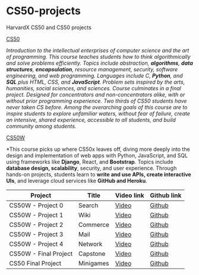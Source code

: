 # CS50-projects
HarvardX CS50 and CS50 projects

[CS50](https://cs50.harvard.edu/x/2022/)

*Introduction to the intellectual enterprises of computer science and the art of programming. This course teaches students how to think algorithmically and solve problems efficiently. Topics include abstraction, **algorithms**, **data structures**, **encapsulation**, resource management, security, software engineering, and web programming. Languages include C, **Python**, and **SQL** plus HTML, CSS, and **JavaScript**. Problem sets inspired by the arts, humanities, social sciences, and sciences. Course culminates in a final project. Designed for concentrators and non-concentrators alike, with or without prior programming experience. Two thirds of CS50 students have never taken CS before. Among the overarching goals of this course are to inspire students to explore unfamiliar waters, without fear of failure, create an intensive, shared experience, accessible to all students, and build community among students.*

[CS50W](https://cs50.harvard.edu/web/2020/)

*This course picks up where CS50x leaves off, diving more deeply into the design and implementation of web apps with Python, JavaScript, and SQL using frameworks like **Django**, React, and **Bootstrap**. Topics include **database design, scalability**, security, and user experience. Through hands-on projects, students learn to **write and use APIs, create interactive UIs**, and leverage cloud services like **GitHub and Heroku**.


| Project           | Title        | Video link    | Github link   |
| -------------     | -------------| ------------- | ------------- |
| CS50W - Project 0 |  Search      | [Video](https://youtu.be/uEuZ8f1kiqY) | [Github](https://submit.cs50.io/courses/30/web50/projects/2020/x/search)   |
| CS50W - Project 1 | Wiki         | [Video](https://youtu.be/SNFVD-Vfq7I)  | [Github](https://submit.cs50.io/courses/30/web50/projects/2020/x/wiki)  |
| CS50W - Project 2 | Commerce     | [Video](https://youtu.be/kJygw9ngGIA)  | [Github](https://submit.cs50.io/courses/30/web50/projects/2020/x/commerce)  |
| CS50W - Project 3 | Mail         | [Video](https://youtu.be/uSaJBzU5XYc)  | [Github](https://submit.cs50.io/courses/30/web50/projects/2020/x/mail)  |
| CS50W - Project 4 | Network      | [Video](https://youtu.be/HHzfyrFP5GE)  | [Github](https://submit.cs50.io/courses/30/web50/projects/2020/x/network)  |
| CS50W - Final Project | Capstone | [Video](https://youtu.be/iAnBZCSZy5gY)   | [Github](https://submit.cs50.io/courses/30/web50/projects/2020/x/capstone) |
| CS50 Final Project| Minigames    | [Video](https://youtu.be/J0rMLxDNcXQ) | [Github](https://youtu.be/J0rMLxDNcXQ)   |



